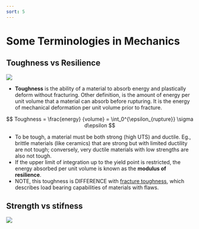 ```yaml
---
sort: 5
---
```


# Some Terminologies in Mechanics

## Toughness vs Resilience

![](https://qph.fs.quoracdn.net/main-qimg-22c1efc79288fc85d2cee45b8cc5ebcd)

- **Toughness** is the ability of a material to absorb energy and plastically deform without fracturing. Other definition, is the amount of energy per unit volume that a material can absorb before rupturing. It is the energy of mechanical deformation per unit volume prior to fracture.

$$ Toughness = \frac{energy} {volume} = \int_0^{\epsilon_{rupture}} \sigma d\epsilon $$

- To be tough, a material must be both strong (high UTS) and ductile. Eg., brittle materials (like ceramics) that are strong but with limited ductility are not tough; conversely, very ductile materials with low strengths are also not tough.
- If the upper limit of integration up to the yield point is restricted, the energy absorbed per unit volume is known as the **modulus of resilience**.
- NOTE, this toughness is DIFFERENCE with [fracture toughness](https://en.wikipedia.org/wiki/Fracture_toughness), which describes load bearing capabilities of materials with flaws.

## Strength vs stifness

![](https://www.researchgate.net/profile/Gerhard-Leubner/publication/311498694/figure/fig2/AS:438745871720452@1481616575437/Schematic-diagram-showing-typical-stress-strain-curves-A-The-material-exhibits-an.png)